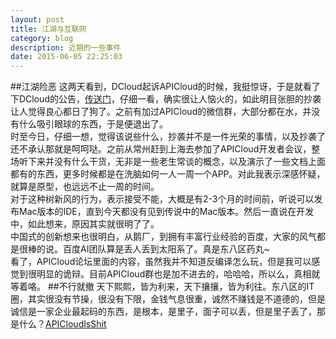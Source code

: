 ```yaml
---
layout: post
title: 江湖与互联网
category: blog
description: 近期的一些事件
date: 2015-06-05 22:25:03
---
```

##江湖险恶
这两天看到，DCloud起诉APICloud的时候，我挺惊讶，于是就看了下DCloud的公告，[传送门](http://weibo.com/p/1001603850113524101063)，仔细一看，确实很让人恼火的，如此明目张胆的抄袭让人觉得良心都日了狗了。之前有加过APICloud的微信群，大部分都在水，并没有什么吸引眼球的东西，于是便退出了。    
时至今日，仔细一想，觉得该说些什么，抄袭并不是一件光荣的事情，以及抄袭了还不承认那就是呵呵哒。之前从常州赶到上海去参加了APICloud开发者会议，整场听下来并没有什么干货，无非是一些老生常谈的概念，以及演示了一些文档上面都有的东西，更多时候都是在洗脑如何一人一周一个APP。对此我表示深感怀疑，就算是原型，也远远不止一周的时间。    
对于这种树新风的行为，表示接受不能，大概是有2-3个月的时间前，听说可以发布Mac版本的IDE，直到今天都没有见到传说中的Mac版本。然后一直说在开发中，如此想来，原因其实就很明了了。    
中国式的创新想来也很明白，从鹅厂，到拥有丰富行业经验的百度，大家的风气都是很棒的说。百度AI团队算是丢人丢到太阳系了。真是东八区药丸~    
看了，APICloud论坛里面的内容，虽然我并不知道反编译怎么玩，但是我可以感觉到很明显的诡辩。目前APICloud群也是加不进去的，哈哈哈，所以么，真相就等着咯。
##不行就撤
天下熙熙，皆为利来，天下攘攘，皆为利往。东八区的IT圈，其实很没有节操，很没有下限，金钱气息很重，诚然不赚钱是不道德的，但是诚信是一家企业最起码的东西，是根本，是里子，面子可以丢，但是里子丢了，那是什么？[APICloudIsShit](http://www.apicloudshit.com/)
